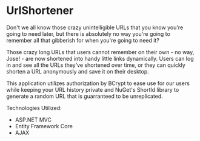 # UrlShortener

Don't we all know those crazy unintelligible URLs that you know you're going to need later, but there is absolutely no way you're going to remember all that gibberish for when you're going to need it?

Those crazy long URLs that users cannot remember on their own - no way, Jose! - are now shortened into handy little links dynamically. Users can log in and see all the URLs they’ve shortened over time, or they can quickly shorten a URL anonymously and save it on their desktop. 

This application utilizes authorization by BCrypt to ease use for our users while keeping your URL history private and NuGet's ShortId library to generate a random URL that is guarranteed to be unreplicated.

Technologies Utilized:

- ASP.NET MVC
- Entity Framework Core
- AJAX
